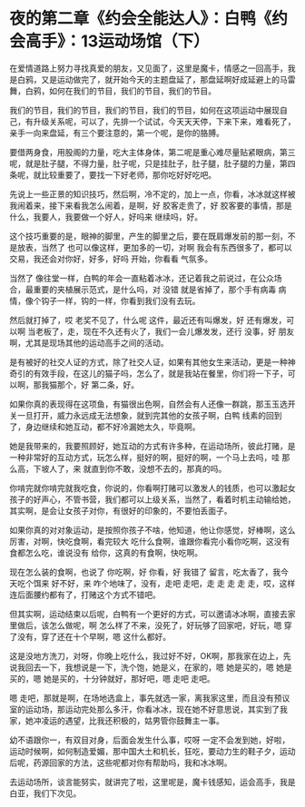 # 夜的第二章《约会全能达人》：白鸭《约会高手》：13运动场馆（下）

在爱情道路上努力寻找真爱的朋友，又见面了，这里是魔卡，情感之一回高手，我是白鸦，又是运动做完了，就开始今天的主题盘延了，那盘延啊好成延避上的马雷舞，白鸦，如何在我们的节目，我们的节目，我们的节目。

我们的节目，我们的节目，我们的节目，我们的节目，如何在这项运动中展现自己，有升级关系呢，可以了，先排一个试试，今天天天停，下来下来，难看死了，亲手一向来盘延，有三个要注意的，第一个呢，是你的胳膊。

要借两身食，用股阁的力量，吃大主体身体，第二呢是重心难尽量贴紧眼病，第三呢，就是肚子腿，不得力量，肚子呢，只是挂肚子，肚子腿，肚子腿的力量，第四条呢，就比较重要了，要找一下好老师，那你吃好好吃吧。

先说上一些正景的知识技巧，然后啊，冷不定的，加上一点，你看，冰冰就这样被我闹着来，接下来看我怎么闹着，是啊，好 胶客走贵了，好 胶客要的事情，那是什么，我要人，我要做一个好人，好吗来 继续吗，好。

这个技巧重要的是，眼神的脚里，产生的脚里之后，要在既肩爆发前的那一刻，不是放表，当然了 也可以像这样，更加多的一切，对啊 我会有东西很多了，都可以交易，我还会对你好，好多，好吗 开始，你看看 气氛多。

当然了 像往堂一样，白鸭的年会一直粘着冰冰，还记着我之前说过，在公众场合，最重要的夹植展示范式，是什么吗，对 没错 就是省掉了，那个手有病毒 病情，像个钩子一样，钩的一样，你看到我们没有去玩。

然后就打掉了，哎 老奖不见了，什么呢 这件，最近还有叫爆发，好 还有爆发，可以啊 当老板了，走，现在不久还有火了，我们一会儿爆发发，还行 没事，好 朋友啊，尤其是现场其他的运动高手之间的活动。

是有被好的社交人证的方式，除了社交人证，如果有其他女生来活动，更是一种神奇引的有效手段，在这儿的猫子吗，怎么了，就是我站在餐里，你们将一下子，可以啊，那我猫那个，好 第二条，好。

如果你真的表现得在这项鱼，有猫很出色啊，自然会有人还像一群跳，那玉玉选开关一旦打开，威力永远成无法想象，就到完其他的女孩子啊，白鸭 线素的回到了，身边继续和她互动，都不好冷漏她太久，毕竟啊。

她是我带来的，我要照顾好，她互动的方式有许多种，在运动场所，彼此打赌，是一种非常好的互动方式，玩怎么样，挺好的啊，挺好的啊，一个马上去吗，哇 那么高，下坡人了，来 就直到你不敢，没想不去的，那真的吗。

你啃完就你啃完就我吃食，你说的，你看啊打赌可以激发人的钱质，也可以激起女孩子的好声心，不管书营，我们都可以上级关系，当然了，看着时机主动输给她，其实啊，是会让女孩子对你，有很好的印象的，不要怕丢面子。

如果你真的对对象运动，是按照你孩子不啥，他知道，他让你感觉，好棒啊，这么厉害，对啊，快吃食啊，看完较大 吃什么食啊，谁跟你看完小看你吃啊，这没有食都怎么吃，谁说没有 给你，这真的有食啊，快吃啊。

现在怎么装的食啊，也说了 你吃啊，好 你看，好 我错了 留言，吃太香了，我今天吃个饵来 好不好，来 咋个地味了，没有，走吧 走吧，走 走 走 走 走，哎，这样连后面腰约都有了，打赌这个方式不错吧。

但其实啊，运动结束以后呢，白鸭有一个更好的方式，可以邀请冰冰啊，直接去家里做后，该怎么做呢，啊 怎么样了不来，没死了，好玩够了回家吧，好玩，嗯 穿了没有，穿了还在十个早啊，嗯 这什么都好。

这是没地方洗刀，对呀，你晚上吃什么，我过好不好，OK啊，那我家在边上，先说我回去一下，我想说是一下，洗个饱，她是义，在家的，嗯 她是买的，嗯 她是买的，嗯 她是买的，十分钟就好，那好吧，嗯 走吧 走吧。

嗯 走吧，那就是啊，在场地选盒上，事先就选一家，离我家这里，而且没有预议室的运动场，那运动完处那么多汗，你看冰冰，现在她不好意思说，其实到了我家，她冲凌运的遇望，比我还积极的，姑男管你鼓舞主一事。

幼不语跟你一，有双目对身，后面会发生什么事，哎呀 一定不会发到她，好啦，运动时候啊，如何制造爱媚，那中国大土和机长，狂吃，要动力生的鞋子夕，运动后呢，药源回家的方法，这些呢都对你有帮助吗，我和冰冰啊。

去运动场所，谈言能努实，就讲完了啦，这里呢是，魔卡钱感知，运会高手，我是白亚，我们下次见。
